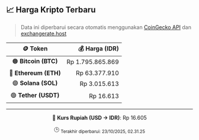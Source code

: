 

<!-- HARGA_KRIPTO -->
## 📈 Harga Kripto Terbaru

> Data ini diperbarui secara otomatis menggunakan [CoinGecko API](https://www.coingecko.com/) dan [exchangerate.host](https://exchangerate.host/)

<div align="center">

| 🪙 Token | 💰 Harga (IDR) |
|:------:|---------------:|
| 🟠 **Bitcoin (BTC)**   | Rp 1.795.865.869 |
| 🔵 **Ethereum (ETH)**  | Rp 63.377.910 |
| 🟣 **Solana (SOL)**    | Rp 3.015.613 |
| 🟢 **Tether (USDT)**   | Rp 16.613 |

---

💱 **Kurs Rupiah (USD → IDR)**: Rp 16.605

🕒 <sub>Terakhir diperbarui: 23/10/2025, 02.31.25</sub>

</div>
<!-- /HARGA_KRIPTO -->